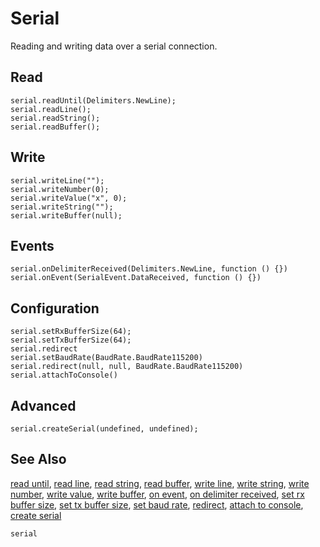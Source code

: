 # Serial

Reading and writing data over a serial connection.

## Read

```cards
serial.readUntil(Delimiters.NewLine);
serial.readLine();
serial.readString();
serial.readBuffer();
```

## Write

```cards
serial.writeLine("");
serial.writeNumber(0);
serial.writeValue("x", 0);
serial.writeString("");
serial.writeBuffer(null);
```

## Events

```cards
serial.onDelimiterReceived(Delimiters.NewLine, function () {})
serial.onEvent(SerialEvent.DataReceived, function () {})
```

## Configuration

```cards
serial.setRxBufferSize(64);
serial.setTxBufferSize(64);
serial.redirect
serial.setBaudRate(BaudRate.BaudRate115200)
serial.redirect(null, null, BaudRate.BaudRate115200)
serial.attachToConsole()
```

## Advanced

```cards
serial.createSerial(undefined, undefined);
```

## See Also

[read until](/reference/serial/read-until),
[read line](/reference/serial/read-line),
[read string](/reference/serial/read-string),
[read buffer](/reference/serial/read-buffer),
[write line](/reference/serial/write-line),
[write string](/reference/serial/write-string),
[write number](/reference/serial/write-number),
[write value](/reference/serial/write-value),
[write buffer](/reference/serial/write-buffer),
[on event](/reference/serial/on-event),
[on delimiter received](/reference/serial/on-delimiter-received),
[set rx buffer size](/reference/serial/set-rx-buffer-size),
[set tx buffer size](/reference/serial/set-tx-buffer-size),
[set baud rate](/reference/serial/set-baud-rate),
[redirect](/reference/serial/redirect),
[attach to console](/reference/serial/attach-to-console),
[create serial](/reference/serial/create-serial)

```package
serial
```